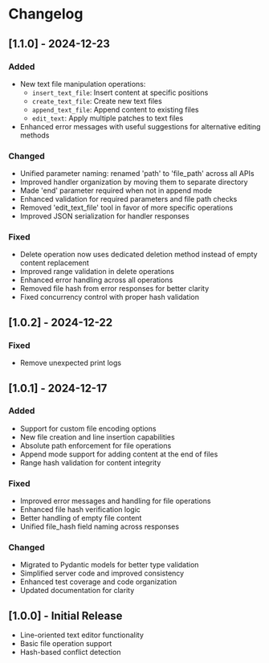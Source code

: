 # Changelog

## [1.1.0] - 2024-12-23

### Added

- New text file manipulation operations:
  - `insert_text_file`: Insert content at specific positions
  - `create_text_file`: Create new text files
  - `append_text_file`: Append content to existing files
  - `edit_text`: Apply multiple patches to text files
- Enhanced error messages with useful suggestions for alternative editing methods

### Changed

- Unified parameter naming: renamed 'path' to 'file_path' across all APIs
- Improved handler organization by moving them to separate directory
- Made 'end' parameter required when not in append mode
- Enhanced validation for required parameters and file path checks
- Removed 'edit_text_file' tool in favor of more specific operations
- Improved JSON serialization for handler responses

### Fixed

- Delete operation now uses dedicated deletion method instead of empty content replacement
- Improved range validation in delete operations
- Enhanced error handling across all operations
- Removed file hash from error responses for better clarity
- Fixed concurrency control with proper hash validation

## [1.0.2] - 2024-12-22

### Fixed

- Remove unexpected print logs

## [1.0.1] - 2024-12-17

### Added

- Support for custom file encoding options
- New file creation and line insertion capabilities
- Absolute path enforcement for file operations
- Append mode support for adding content at the end of files
- Range hash validation for content integrity

### Fixed

- Improved error messages and handling for file operations
- Enhanced file hash verification logic
- Better handling of empty file content
- Unified file_hash field naming across responses

### Changed

- Migrated to Pydantic models for better type validation
- Simplified server code and improved consistency
- Enhanced test coverage and code organization
- Updated documentation for clarity

## [1.0.0] - Initial Release

- Line-oriented text editor functionality
- Basic file operation support
- Hash-based conflict detection
